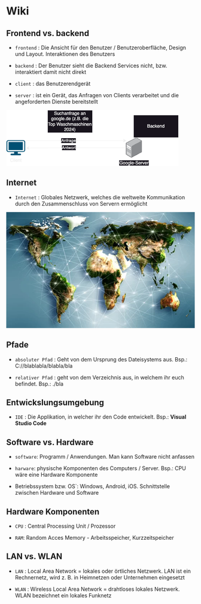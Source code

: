 # Wiki

## Frontend vs. backend

- `frontend` : Die Ansicht für den Benutzer / Benutzeroberfläche, Design und Layout. Interaktionen des Benutzers

- `backend` : Der Benutzer sieht die Backend Services nicht, bzw. interaktiert damit nicht direkt

- `client` : das Benutzerendgerät

- `server` : ist ein Gerät, das Anfragen von Clients verarbeitet und die angeforderten Dienste bereitstellt

![client server model](./client_server_model.png)

## Internet

- `Internet` : Globales Netzwerk, welches die weltweite Kommunikation durch den Zusammenschluss von Servern ermöglicht

![internet](./internet.png)

## Pfade

- `absoluter Pfad` : Geht von dem Ursprung des Dateisystems aus. Bsp.: C://blablabla/blabla/bla

- `relativer Pfad` : geht von dem Verzeichnis aus, in welchem ihr euch befindet. Bsp.: ./bla

## Entwickslungsumgebung 

- `IDE` : Die Applikation, in welcher ihr den Code entwickelt. Bsp.: **Visual Studio Code**

## Software vs. Hardware

- `software`: Programm / Anwendungen. Man kann Software nicht anfassen

- `harware`: physische Komponenten des Computers / Server. Bsp.: CPU wäre eine Hardware Komponente

- Betriebssystem bzw. OS`: Windows, Android, iOS. Schnittstelle zwischen Hardware und Software

## Hardware Komponenten

- `CPU` : Central Processing Unit / Prozessor

- `RAM`: Random Acces Memory - Arbeitsspeicher, Kurzzeitspeicher

## LAN vs. WLAN

- `LAN` : Local Area Network = lokales oder örtliches Netzwerk. LAN ist ein Rechnernetz, wird z. B. in Heimnetzen oder Unternehmen eingesetzt

- `WLAN` : Wireless Local Area Network = drahtloses lokales Netzwerk. WLAN bezeichnet ein lokales Funknetz